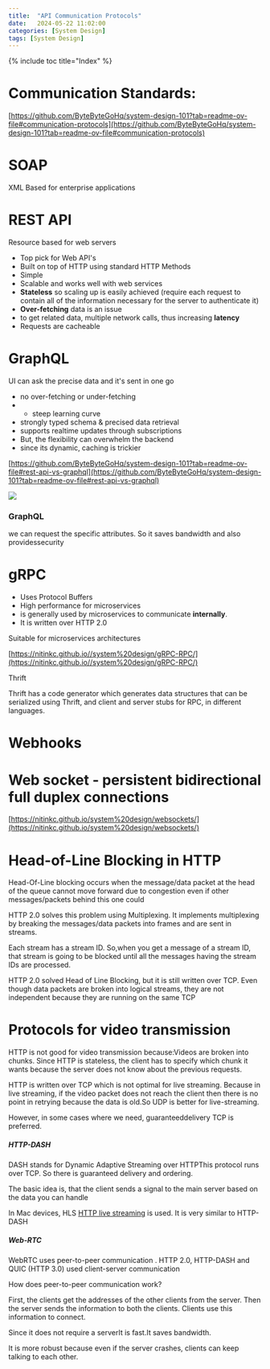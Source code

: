 ```yaml
---
title:  "API Communication Protocols"
date:   2024-05-22 11:02:00
categories: [System Design]
tags: [System Design]
---
```


{% include toc title="Index" %}

# Communication Standards:
[https://github.com/ByteByteGoHq/system-design-101?tab=readme-ov-file#communication-protocols](https://github.com/ByteByteGoHq/system-design-101?tab=readme-ov-file#communication-protocols)

# SOAP 
XML Based for enterprise applications 

# REST API
Resource based for web servers
- Top pick for Web API's
- Built on top of HTTP using standard HTTP Methods
- Simple
- Scalable and works well with web services
- **Stateless** so scaling up is easily achieved (require each request to contain all of the information
  necessary for the server to authenticate it)
- **Over-fetching** data is an issue
- to get related data, multiple network calls, thus increasing **latency**
- Requests are cacheable

# GraphQL

UI can ask the precise data and it's sent in one go
- no over-fetching or under-fetching
- - steep learning curve
- strongly typed schema & precised data retrieval
- supports realtime updates through subscriptions
- But, the flexibility can overwhelm the backend
- since its dynamic, caching is trickier

[https://github.com/ByteByteGoHq/system-design-101?tab=readme-ov-file#rest-api-vs-graphql](https://github.com/ByteByteGoHq/system-design-101?tab=readme-ov-file#rest-api-vs-graphql)

![](https://www.youtube.com/watch?v=yWzKJPw_VzM)

### GraphQL

we can request the specific attributes. So it saves bandwidth and also
providessecurity


# gRPC
- Uses Protocol Buffers
- High performance for microservices
- is generally used by microservices to communicate **internally**.
- It is written over HTTP 2.0

Suitable for microservices architectures

[https://nitinkc.github.io//system%20design/gRPC-RPC/](https://nitinkc.github.io//system%20design/gRPC-RPC/)

Thrift

Thrift has a code generator which generates data structures that can be
serialized using Thrift,
and client and server stubs for RPC, in different languages.

# Webhooks

# Web socket - persistent bidirectional full duplex connections

[https://nitinkc.github.io/system%20design/websockets/](https://nitinkc.github.io/system%20design/websockets/)


# Head-of-Line Blocking in HTTP

Head-Of-Line blocking occurs when the message/data packet at the head of the
queue cannot move forward due to congestion
even if other messages/packets behind this one could

HTTP 2.0 solves this problem using Multiplexing.
It implements multiplexing by breaking the messages/data packets into frames and
are sent in streams.

Each stream has a stream ID. So,when you get a message of a stream ID, that
stream is going to be blocked until all the
messages having the stream IDs are processed.

HTTP 2.0 solved Head of Line Blocking, but it is still written over TCP. Even
though data packets are broken into
logical streams, they are not independent because they are running on the same
TCP

# Protocols for video transmission

HTTP is not good for video transmission because:Videos are broken into chunks.
Since HTTP is stateless, the client has
to specify which chunk it wants because the server does not know about the
previous requests.

HTTP is written over TCP which is not optimal for live streaming. Because in
live streaming, if the video packet does
not reach the client then there is no point in retrying because the data is
old.So UDP is better for live-streaming.

However, in some cases where we need, guaranteeddelivery TCP is preferred.

##### HTTP-DASH

DASH stands for Dynamic Adaptive Streaming over HTTPThis protocol runs over TCP.
So there is guaranteed delivery and ordering.

The basic idea is, that the client sends a signal to the main server based on
the data you can handle

In Mac devices,
HLS [HTTP live streaming](https://www.cloudflare.com/learning/video/what-is-http-live-streaming/)
is used.
It is very similar to HTTP-DASH

##### Web-RTC

WebRTC uses peer-to-peer communication . HTTP 2.0, HTTP-DASH and QUIC (HTTP 3.0)
used client-server communication

How does peer-to-peer communication work?

First, the clients get the addresses of the other clients from the server.
Then the server sends the information to both the clients.
Clients use this information to connect.

Since it does not require a serverIt is fast.It saves bandwidth.

It is more robust because even if the server crashes, clients can keep talking
to each other.
